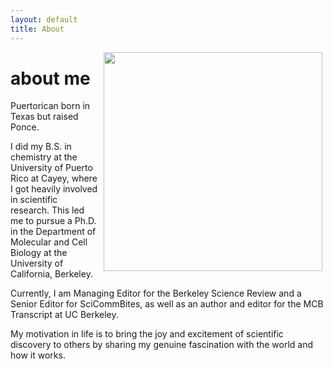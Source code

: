 ```yaml
---
layout: default
title: About
---
```


<img src="https://hltorresvera.github.io/assets/images/me.jpg" width="350" align="right" style="padding: 0px 5px 5px 5px;"/>

# about me

Puertorican born in Texas but raised Ponce.

I did my B.S. in chemistry at the University of Puerto Rico at Cayey, where I got heavily involved in scientific research. This led me to pursue a Ph.D. in the Department of Molecular and Cell Biology at the University of California, Berkeley.

Currently, I am Managing Editor for the Berkeley Science Review and a Senior Editor for SciCommBites, as well as an author and editor for the MCB Transcript at UC Berkeley.

My motivation in life is to bring the joy and excitement of scientific discovery to others by sharing my genuine fascination with the world and how it works.

